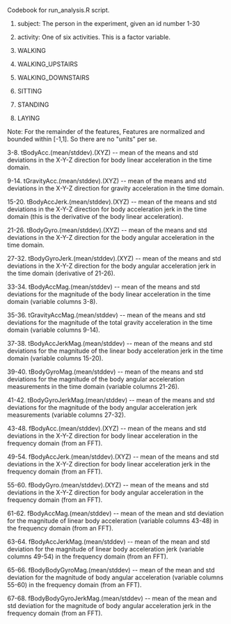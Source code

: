 Codebook for run_analysis.R script.

1. subject: The person in the experiment, given an id number 1-30

2. activity: One of six activities. This is a factor variable.
  1. WALKING
  2. WALKING_UPSTAIRS
  3. WALKING_DOWNSTAIRS
  4. SITTING
  5. STANDING
  6. LAYING

Note: For the remainder of the features, Features are normalized and bounded within [-1,1]. So there are no "units" per se.

3-8. tBodyAcc.(mean/stddev).(XYZ) -- mean of the means and std deviations in the X-Y-Z direction for body linear acceleration in the time domain.

9-14. tGravityAcc.(mean/stddev).(XYZ) -- mean of the means and std deviations in the X-Y-Z direction for gravity acceleration in the time domain.

15-20. tBodyAccJerk.(mean/stddev).(XYZ) -- mean of the means and std deviations in the X-Y-Z direction for body acceleration jerk in the time domain (this is the derivative of the body linear acceleration).

21-26. tBodyGyro.(mean/stddev).(XYZ) -- mean of the means and std deviations in the X-Y-Z direction for the body angular acceleration in the time domain.

27-32. tBodyGyroJerk.(mean/stddev).(XYZ) -- mean of the means and std deviations in the X-Y-Z direction for the body angular acceleration jerk in the time domain (derivative of 21-26).

33-34. tBodyAccMag.(mean/stddev) -- mean of the means and std deviations for the magnitude of the body linear acceleration in the time domain (variable columns 3-8).

35-36. tGravityAccMag.(mean/stddev) --  mean of the means and std deviations for the magnitude of the total gravity acceleration in the time domain (variable columns 9-14).

37-38. tBodyAccJerkMag.(mean/stddev) --  mean of the means and std deviations for the magnitude of the linear body acceleration jerk in the time domain (variable columns 15-20).

39-40. tBodyGyroMag.(mean/stddev) --  mean of the means and std deviations for the magnitude of the body angular acceleration measurements in the time domain (variable columns 21-26).

41-42. tBodyGyroJerkMag.(mean/stddev) -- mean of the means and std deviations for the magnitude of the body angular acceleration jerk measurements (variable columns 27-32).

43-48. fBodyAcc.(mean/stddev).(XYZ) -- mean of the means and std deviations in the X-Y-Z direction for body linear acceleration in the frequency domain (from an FFT).

49-54. fBodyAccJerk.(mean/stddev).(XYZ) -- mean of the means and std deviations in the X-Y-Z direction for body linear acceleration jerk in the frequency domain (from an FFT).

55-60. fBodyGyro.(mean/stddev).(XYZ) -- mean of the means and std deviations in the X-Y-Z direction for body angular acceleration in the frequency domain (from an FFT).

61-62. fBodyAccMag.(mean/stddev) -- mean of the mean and std deviation for the magnitude of linear body acceleration (variable columns 43-48) in the frequency domain (from an FFT).

63-64. fBodyAccJerkMag.(mean/stddev) -- mean of the mean and std deviation for the magnitude of linear body acceleration jerk (variable columns 49-54) in the frequency domain (from an FFT).

65-66. fBodyBodyGyroMag.(mean/stddev) -- mean of the mean and std deviation for the magnitude of body angular acceleration (variable columns 55-60) in the frequency domain (from an FFT).

67-68. fBodyBodyGyroJerkMag.(mean/stddev) -- mean of the mean and std deviation for the magnitude of body angular acceleration jerk in the frequency domain (from an FFT).
